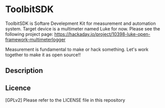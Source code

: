 ToolbitSDK
====

ToolbitSDK is Softare Develepment Kit for measurement and automation system. Target device is a multimeter named Luke for now. Please see the following project page: https://hackaday.io/project/10398-luke-open-framework-multimeterlogger

Measurement is fundamental to make or hack something. Let's work together to make it as open source!!

## Description


## Licence

[GPLv2] Please refer to the LICENSE file in this repository

